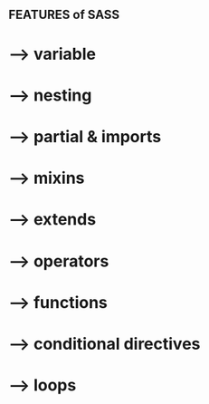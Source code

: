## FEATURES of SASS

# --> variable
# --> nesting
# --> partial & imports
# --> mixins
# --> extends
# --> operators
# --> functions
# --> conditional directives
# --> loops